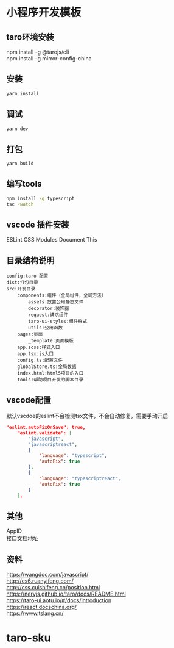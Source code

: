 # 小程序开发模板

## taro环境安装

npm install -g @tarojs/cli  
npm install -g mirror-config-china  

## 安装

```sh
yarn install
```

## 调试

```sh
yarn dev
```

## 打包

```sh
yarn build
```

## 编写tools

```sh
npm install -g typescript
tsc -watch
```

## vscode 插件安装

ESLint
CSS Modules
Document This

## 目录结构说明

    config:taro 配置  
    dist:打包目录  
    src:开发目录  
        components:组件（全局组件，全局方法）  
            assets:放置公用静态文件  
            decorator:装饰器  
            request:请求组件  
            taro-ui-styles:组件样式  
            utils:公用函数
        pages:页面  
            _template:页面模版  
        app.scss:样式入口  
        app.tsx:js入口  
        config.ts:配置文件  
        globalStore.ts:全局数据
        index.html:html5项目的入口  
        tools:帮助项目开发的脚本目录  

## vscode配置

默认vscdoe的eslint不会检测tsx文件，不会自动修复，需要手动开启

```json
"eslint.autoFixOnSave": true,
    "eslint.validate": [
        "javascript",
        "javascriptreact",
        {
            "language": "typescript",
            "autoFix": true
        },
        {
            "language": "typescriptreact",
            "autoFix": true
        }
    ],
```

## 其他

AppID  
接口文档地址  

## 资料

https://wangdoc.com/javascript/  
http://es6.ruanyifeng.com/  
http://css.cuishifeng.cn/position.html  
https://nervjs.github.io/taro/docs/README.html  
https://taro-ui.aotu.io/#/docs/introduction  
https://react.docschina.org/  
https://www.tslang.cn/  
# taro-sku
